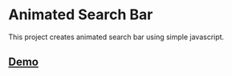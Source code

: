 # Animated Search Bar

This project creates animated search bar using simple javascript.

## [Demo](https://nandhinikarvendhan.github.io/Projects/Animated_search_bar)
